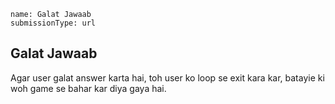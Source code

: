 ```ngMeta
name: Galat Jawaab
submissionType: url
```

## Galat Jawaab
Agar user galat answer karta hai, toh user ko loop se exit kara kar, batayie ki woh game se bahar kar diya gaya hai.